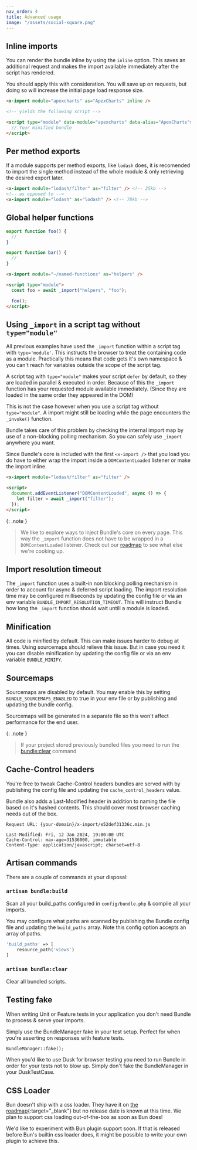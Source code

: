 ```yaml
---
nav_order: 4
title: Advanced usage
image: "/assets/social-square.png"
---
```


## Inline imports

You can render the bundle inline by using the `inline` option. This saves an additional request and makes the import available immediately after the script has rendered.

You should apply this with consideration. You will save up on requests, but doing so will increase the initial page load response size.

```html
<x-import module="apexcharts" as="ApexCharts" inline />

<!-- yields the following script -->

<script type="module" data-module="apexcharts" data-alias="ApexCharts">
  // Your minified bundle
</script>
```

## Per method exports

If a module supports per method exports, like `lodash` does, it is recomended to import the single method instead of the whole module & only retrieving the desired export later.

```html
<x-import module="lodash/filter" as="filter" /> <!-- 25kb -->
<!-- as opposed to -->
<x-import module="lodash" as="lodash" /> <!-- 78kb -->
```

## Global helper functions

```javascript
export function foo() {
  //
}

export function bar() {
  //
}
```

```html
<x-import module="~/named-functions" as="helpers" />

<script type="module">
  const foo = await _import("helpers", "foo");

  foo();
</script>
```

## Using `_import` in a script tag without `type="module"`

All previous examples have used the `_import` function within a script tag with `type='module'`. This instructs the browser to treat the containing code as a module. Practically this means that code gets it's own namespace & you can't reach for variables outside the scope of the script tag.

A script tag with `type="module"` makes your script `defer` by default, so they are loaded in parallel & executed in order. Because of this the `_import` function has your requested module available immediately. (Since they are loaded in the same order they appeared in the DOM)

This is not the case however when you use a script tag without `type="module"`. A import might still be loading while the page encounters the `_invoke()` function.

Bundle takes care of this problem by checking the internal import map by use of a non-blocking polling mechanism. So you can safely use `_import` anywhere you want.

Since Bundle's core is included with the first `<x-import />` that you load you do have to either wrap the import inside a `DOMContentLoaded` listener or make the import inline.

```html
<x-import module="lodash/filter" as="filter" />

<script>
  document.addEventListener("DOMContentLoaded", async () => {
    let filter = await _import("filter");
  });
</script>
```

{: .note }

> We like to explore ways to inject Bundle's core on every page. This way the `_import` function does not have to be wrapped in a `DOMContentLoaded` listener. Check out our [roadmap](https://laravel-bundle.dev/roadmap.html#roadmap) to see what else we're cooking up.

## Import resolution timeout

The `_import` function uses a built-in non blocking polling mechanism in order to account for async & deferred script loading. The import resolution time may be configured milliseconds by updating the config file or via an env variable `BUNDLE_IMPORT_RESOLUTION_TIMEOUT`. This will instruct Bundle how long the `_import` function should wait untill a module is loaded.

## Minification

All code is minified by default. This can make issues harder to debug at times. Using sourcemaps should relieve this issue. But in case you need it you can disable minification by updating the config file or via an env variable `BUNDLE_MINIFY`.

## Sourcemaps

Sourcemaps are disabled by default. You may enable this by setting `BUNDLE_SOURCEMAPS_ENABLED` to true in your env file or by publishing and updating the bundle config.

Sourcemaps will be generated in a separate file so this won't affect performance for the end user.

{: .note }

> If your project stored previously bundled files you need to run the [bundle:clear](https://laravel-bundle.dev/advanced-usage.html#artisan-bundleclear) command

## Cache-Control headers

You're free to tweak Cache-Control headers bundles are served with by publishing the config file and updating the `cache_control_headers` value.

Bundle also adds a Last-Modified header in addition to naming the file based on it's hashed contents. This should cover most browser caching needs out of the box.

```
Request URL: {your-domain}/x-import/e52def31336c.min.js

Last-Modified: Fri, 12 Jan 2024, 19:00:00 UTC
Cache-Control: max-age=31536000, immutable
Content-Type: application/javascript; charset=utf-8
```

## Artisan commands

There are a couple of commands at your disposal:

### `artisan bundle:build`

Scan all your build_paths configured in `config/bundle.php` & compile all your imports.

You may configure what paths are scanned by publishing the Bundle config file and updating the `build_paths` array. Note this config option accepts an array of paths.

```php
'build_paths' => [
    resource_path('views')
]
```

### `artisan bundle:clear`

Clear all bundled scripts.

## Testing fake

When writing Unit or Feature tests in your application you don't need Bundle to process & serve your imports.

Simply use the BundleManager fake in your test setup. Perfect for when you're asserting on responses with feature tests.

```php
BundleManager::fake();
```

When you'd like to use Dusk for browser testing you need to run Bundle in order for your tests not to blow up. Simply don't fake the BundleManager in your DuskTestCase.

## CSS Loader

Bun doesn't ship with a css loader. They have it on [the roadmap](https://github.com/oven-sh/bun/issues/159){:target="\_blank"} but no release date is known at this time. We plan to support css loading out-of-the-box as soon as Bun does!

We'd like to experiment with Bun plugin support soon. If that is released before Bun's builtin css loader does, it might be possible to write your own plugin to achieve this.